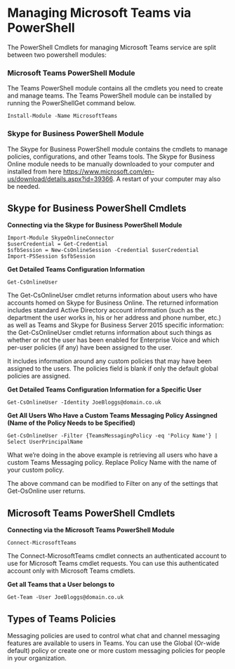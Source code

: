 # Managing Microsoft Teams via PowerShell

The PowerShell Cmdlets for managing Microsoft Teams service are split between two powershell modules:

### Microsoft Teams PowerShell Module

The Teams PowerShell module contains all the cmdlets you need to create and manage teams. The Teams PowerShell module can be installed by running the PowerShellGet command below.

`Install-Module -Name MicrosoftTeams`

### Skype for Business PowerShell Module

The Skype for Business PowerShell module contains the cmdlets to manage policies, configurations, and other Teams tools. The Skype for Business Online module needs to be manually downloaded to your computer and installed from here https://www.microsoft.com/en-us/download/details.aspx?id=39366. A restart of your computer may also be needed.

## Skype for Business PowerShell Cmdlets

**Connecting via the Skype for Business PowerShell Module**

    Import-Module SkypeOnlineConnector
    $userCredential = Get-Credential
    $sfbSession = New-CsOnlineSession -Credential $userCredential
    Import-PSSession $sfbSession
    
**Get Detailed Teams Configuration Information**

`Get-CsOnlineUser`

The Get-CsOnlineUser cmdlet returns information about users who have accounts homed on Skype for Business Online. The returned information includes standard Active Directory account information (such as the department the user works in, his or her address and phone number, etc.) as well as Teams and Skype for Business Server 2015 specific information: the Get-CsOnlineUser cmdlet returns information about such things as whether or not the user has been enabled for Enterprise Voice and which per-user policies (if any) have been assigned to the user.

It includes information around any custom policies that may have been assigned to the users. The policies field is blank if only the default global policies are assigned.

**Get Detailed Teams Configuration Information for a Specific User**

`Get-CsOnlineUser -Identity JoeBloggs@domain.co.uk`

**Get All Users Who Have a Custom Teams Messaging Policy Assingned (Name of the Policy Needs to be Specified)**

`Get-CsOnlineUser -Filter {TeamsMessagingPolicy -eq 'Policy Name'} | Select UserPrincipalName`

What we’re doing in the above example is retrieving all users who have a custom Teams Messaging policy. Replace Policy Name with the name of your custom policy.

The above command can be modified to Filter on any of the settings that Get-OsOnline user returns.


## Microsoft Teams PowerShell Cmdlets

**Connecting via the Microsoft Teams PowerShell Module**

`Connect-MicrosoftTeams`

The Connect-MicrosoftTeams cmdlet connects an authenticated account to use for Microsoft Teams cmdlet requests. You can use this authenticated account only with Microsoft Teams cmdlets.

**Get all Teams that a User belongs to**

`Get-Team -User JoeBloggs@domain.co.uk`



## Types of Teams Policies

Messaging policies are used to control what chat and channel messaging features are available to users in Teams. You can use the Global (Or-wide default) policy or create one or more custom messaging policies for people in your organization.
